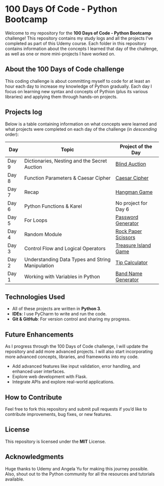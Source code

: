 # 100 Days Of Code - Python Bootcamp 

Welcome to my repository for the **100 Days of Code - Python Bootcamp** challenge! This repository contains my study logs and all the projects I’ve completed as part of this Udemy course. Each folder in this repository contains information about the concepts I learned that day of the challenge, as well as one or more mini-projects I have worked on.

## About the 100 Days of Code challenge
   This coding challenge is about committing myself to code for at least an hour each day to increase my knowledge of Python gradually. Each day I focus on learning new syntax and concepts of Pythion (plus its various libraries) and applying them through hands-on projects.

## Projects log
Below is a table containing information on what concepts were learned and what projects were completed on each day of the challenge (in _descending_ order):

| Day   | Topic                                            | Project of the Day                                                                                      |
|-------|--------------------------------------------------|---------------------------------------------------------------------------------------------------------|
| Day 9 | Dictionaries, Nesting and the Secret Auction     | [Blind Auction](Day09/main.py) |
| Day 8 | Function Parameters & Caesar Cipher              | [Caesar Cipher](Day08/main.py)   |
| Day 7 | Recap                                            | [Hangman Game](Day07/main.py)   |
| Day 6 | Python Functions & Karel                         | No project for Day 6                                                                                    |
| Day 5 | For Loops                                        | [Password Generator](Day05/password_generator.py)                                                       |
| Day 4 | Random Module                                    | [Rock Paper Scissors](Day04/rock_paper_scissors.py)                                                     |
| Day 3 | Control Flow and Logical Operators               | [Treasure Island Game](Day03/treasure_island_game.py) |
| Day 2 | Understanding Data Types and String Manipulation | [Tip Calculator](Day02/tip_calculator.py)                                                               |
| Day 1 | Working with Variables in Python                 | [Band Name Generator](Day01/band_name_generator.py)                                                     


## Technologies Used
- All of these projects are written in **Python 3**.
- **IDEs**: I use PyCharm to write and run the code.
- **Git & GitHub**: For version control and sharing my progress.

## Future Enhancements
As I progress through the 100 Days of Code challenge, I will update the repository and add more advanced projects. I will also start incorporating more advanced concepts, libraries, and frameworks into my code.

- Add advanced features like input validation, error handling, and enhanced user interfaces.
- Explore web development with Flask.
- Integrate APIs and explore real-world applications.

## How to Contribute
Feel free to fork this repository and submit pull requests if you’d like to contribute improvements, bug fixes, or new features.

## License
This repository is licensed under the **MIT** License.
   
## Acknowledgments
Huge thanks to Udemy and Angela Yu for making this journey possible. Also, shout out to the Python community for all the resources and tutorials available.
